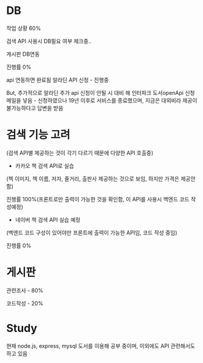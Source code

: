 # DB 

작업 상황 60%

검색 API 사용시 DB필요 여부 체크중..

게시판 DB연동

진행률 0%

api 연동하면 완료됨
알라딘 API 신청 - 진행중

But, 추가적으로 알라딘 추가 api 신청이 안될 시 대비 해 
인터파크 도서openApi 신청메일을 넣음 - 신청하였으나 19년 이후로 서비스를 종료했으며, 지금은 대외비라 제공이 불가능하다고 답변을 받음

# 검색 기능 고려

(검색 API별 제공하는 것이 각기 다르기 때문에 다양한 API 호출중)

- 카카오 책 검색 API로 실습 

(책 이미지, 책 이름, 저자, 줄거리, 출판사 제공하는 것으로 보임, 하지만 가격은 제공안함)

진행률 100%(프론트로만 출력이 가능한 것을 확인함, 이 API를 사용시 백엔드 코드 작성예정)

- 네이버 책 검색 API 실습 예정
 
(백엔드 코드 구성이 있어야만 프론트에 출력이 가능한 API임, 코드 작성 중임)

진행률 0%

# 게시판

관련조사 - 80%

코드작성 - 20%

# Study

현재 node.js, express, mysql 도서를 이용해 공부 중이며, 이외에도 API 관련해서도 하고 있음

